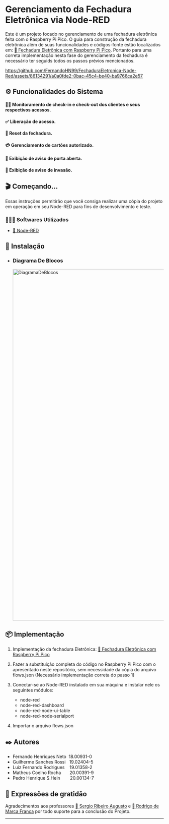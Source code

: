 <h1>Gerenciamento da Fechadura Eletrônica via Node-RED</h1>

Este é um projeto focado no gerenciamento de uma fechadura eletrônica feita com o Raspberry Pi Pico. 
O guia para construção da fechadura eletrônica além de suas funcionalidades e códigos-fonte estão localizados em: [🔗 Fechadura Eletrônica com Raspberry Pi Pico](https://github.com/FernandoHN99/FechaduraEletronica-RaspberryPico). Portanto para uma correta implementação nesta fase do gerenciamento da fechadura é necessário ter seguids todos os passos prévios mencionados.

https://github.com/FernandoHN99/FechaduraEletronica-Node-Red/assets/86134291/a0a0fde2-0bac-45c4-be40-ba9766ca2e57

<h2>⚙️ Funcionalidades do Sistema</h2>

<h4>🕺🏼 Monitoramento de check-in e check-out dos clientes e seus respectivos acessos.</h4>
<h4>✅ Liberação de acesso.</h4>
<h4>🔄 Reset da fechadura.</h4>
<h4>💳 Gerenciamento de cartões autorizado.</h4>
<h4>🚪 Exibição de aviso de porta aberta.</h4>
<h4>🚨 Exibição de aviso de invasão.</h4>

<h2>🎬 Começando...</h2>

Essas instruções permitirão que você consiga realizar uma cópia do projeto em operação em seu Node-RED para fins de desenvolvimento e teste.
<h3>🧑🏻‍💻 Softwares Utilizados</h3>

 * [🔗 Node-RED](https://nodered.org/)

<h2>🚀 Instalação</h2>

<ul>
  <li>
    <h3 id="secao-diagrama-blocos">Diagrama De Blocos</h3>
    <img width="1116" alt="DiagramaDeBlocos" src="https://github.com/FernandoHN99/FechaduraEletronica-RaspberryPico/assets/86134291/83fa63bb-4920-4fe7-9ee4-b308c3ff8d0a">
  </li>
</ul>


<h2>📦 Implementação</h2>

1. Implementação da fechadura Eletrônica: [🔗 Fechadura Eletrônica com Raspberry Pi Pico](https://github.com/FernandoHN99/FechaduraEletronica-RaspberryPico)

2.  Fazer a substituição completa do código no Raspberry Pi Pico com o apresentado neste repositório, sem necessidade da cópia do arquivo flows.json (Necessário implementação correta do passo 1)

3.  Conectar-se ao Node-RED instalado em sua máquina e instalar nele os seguintes módulos:
    - node-red
    - node-red-dashboard
    - node-red-node-ui-table
    - node-red-node-serialport

4. Importar o arquivo flows.json 

<h2>✒️ Autores</h2>

* Fernando Henriques Neto &nbsp;18.00931-0 
* Guilherme Sanches Rossi &nbsp;&nbsp;19.02404-5 
* Luiz Fernando Rodrigues &nbsp;&nbsp;&nbsp;19.01358-2 
* Matheus Coelho Rocha  &nbsp;&nbsp;&nbsp;&nbsp;&nbsp;&nbsp;20.00391-9 
* Pedro Henrique S.Hein &nbsp;&nbsp;&nbsp;&nbsp;&nbsp;&nbsp;&nbsp;20.00134-7 


<h2>🎁 Expressões de gratidão</h2>

Agradecimentos aos professores [🔗 Sergio Ribeiro Augusto](https://br.linkedin.com/in/sergio-ribeiro-augusto-258a9ba0) e [🔗 Rodrigo de Marca Franca](https://br.linkedin.com/in/rodrigo-frança-847872b1) por todo suporte para a conclusão do Projeto.

---
